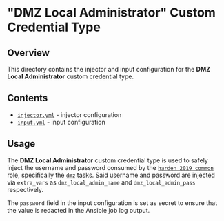 # "DMZ Local Administrator" Custom Credential Type

## Overview

This directory contains the injector and input configuration for the **DMZ Local Administrator** custom credential type.

## Contents

- [`injector.yml`](/resources/custom_credential_types/dmz_local_administrator/injector.yml) - injector configuration
- [`input.yml`](/resources/custom_credential_types/dmz_local_administrator/input.yml) - input configuration

## Usage

The **DMZ Local Administrator** custom credential type is used to safely inject the username and password consumed by the [`harden_2019_common`](/roles/harden_2019_common/) role, specifically the [`dmz`](/roles/harden_2019_common/tasks/dmz.yml) tasks. Said username and password are injected via `extra_vars` as `dmz_local_admin_name` and `dmz_local_admin_pass` respectively.

The `password` field in the input configuration is set as secret to ensure that the value is redacted in the Ansible job log output.
